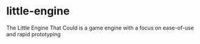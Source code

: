 # little-engine
The Little Engine That Could is a game engine with a focus on ease-of-use and 
rapid prototyping


